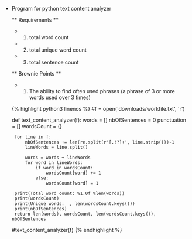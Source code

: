  * Program for python text content analyzer
    
    ** Requirements **<br>
    - 1. total word count<br>
    - 2. total unique word count<br>
    - 3. total sentence count<br>
    <!-- more -->
    
     ** Brownie Points ** <br>
    - 1. The ability to find often used phrases (a phrase of 3 or more words used over 3 times)
    
    {% highlight python3 linenos %}
    #f = open('downloads/workfile.txt', 'r')
    
    def text_content_analyzer(f):
        words = []
        nbOfSentences = 0
        punctuation = []
        wordsCount = {}
    
        for line in f:
            nbOfSentences += len(re.split(r'[.!?]+', line.strip()))-1
            lineWords = line.split()
    
            words = words + lineWords
            for word in lineWords:
                if word in wordsCount:
                    wordsCount[word] += 1
                else:
                    wordsCount[word] = 1
       
        print(Total word count: %1.0f %len(words))
        print(wordsCount)
        print(Unique words:  , len(wordsCount.keys()))
        print(nbOfSentences)
        return len(words), wordsCount, len(wordsCount.keys()), nbOfSentences
    
    #text_content_analyzer(f)
{% endhighlight %}
